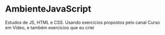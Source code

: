 # AmbienteJavaScript

Estudos de JS, HTML e CSS. Usando exercicios propostos pelo canal
Curso em Vídeo, e também exercicios que eu criei


